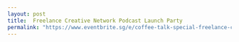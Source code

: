 ```yaml
---
layout: post
title:  Freelance Creative Network Podcast Launch Party
permalink: "https://www.eventbrite.sg/e/coffee-talk-special-freelance-creative-exchange-podcast-launch-party-tickets-48828664851"
---
```

